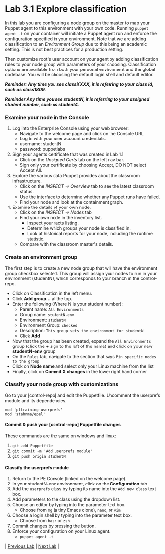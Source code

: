 # Lab 3.1 Explore classification

In this lab you are configuring a node group on the master to map your Puppet agent to this environment with your own code. Running `puppet agent -t` on your container will initiate a Puppet agent run and enforce the configuration specified in your environment. Note that we are adding classification to an *Environment Group* due to this being an academic setting. This is not best practices for a production setting.

Then customize root's user account on your agent by adding classification rules to your node group with parameters of your choosing. Classification options are available from both your personal environment and the global codebase.  You will be choosing the default login shell and default editor.

**_Reminder: Any time you see classXXXX, it is referring to your class id, such as class1809._**

**_Reminder Any time you see studentN, it is referring to your assigned student number, such as student4._**

### Examine your node in the Console

1. Log into the Enterprise Console using your web browser:
    * Navigate to the welcome page and click on the Console URL
    * Log in with your user account credentials.
    * username: studentN
    * password: puppetlabs
1. Sign your agents certificate that was created in Lab 1.1
    * Click on the *Unsigned Certs* tab on the left nav bar.
    * Sign only your certificate by choosing Accept, DO NOT select Accept All.
1. Explore the various data Puppet provides about the classroom infrastructure.
    * Click on the *INSPECT -> Overview* tab to see the latest classroom status.
    * Use the interface to determine whether any Puppet runs have failed.
    * Find your node and look at the containment graph.
1. Examine the details of your own node.
    * Click on the *INSPECT -> Nodes* tab
    * Find your own node in the inventory list.
        * Inspect your facts listing.
        * Determine which groups your node is classified in.
        * Look at historical reports for your node, including the runtime statistic.
    * Compare with the classroom master's details.

### Create an environment group

The first step is to create a new node group that will have the environment group checkbox selected. This group will assign your nodes to run in your environment (studentN), which corresponds to your branch in the control-repo.

* Click on Classification in the left menu.
* Click **Add group...** at the top.
* Enter the following (Where N is your student number):
  * Parent name: `All Environments`
  * Group name: `studentN-env`
  * Environment: `studentN`
  * Environment Group: `checked`
  * Description: `This group sets the environment for studentN`
  * Click **Add**
* Now that the group has been created, expand the `All Environments` group (click the **+** sign to the left of the name) and click on your new **studentN-env** group
* On the `Rules` tab, navigate to the section that says `Pin specific nodes to the group`
* Click on **Node name** and select only your Linux machine from the list
* Finally, click on **Commit X changes** in the lower right hand corner

### Classify your node group with customizations

Go to your [control-repo] and edit the Puppetfile. Uncomment the userprefs module and its dependencies.

```
mod 'pltraining-userprefs'
mod 'stahnma/epel'
```

#### Commit & push your [control-repo] Puppetfile changes

These commands are the same on windows and linux:

1. `git add Puppetfile`
1. `git commit -m 'Add userprefs module'`
1. `git push origin studentN`

#### Classify the userprefs module

1. Return to the PE Console (linked on the welcome page).
1. In your studentN-env environment, click on the **Configuration** tab.
1. Add the `userprefs` class by typing its name into the `Add new class` text box.
1. Add parameters to the class using the dropdown list.
1. Choose an editor by typing into the parameter text box.
    * Choose from `mg` (a tiny Emacs clone), `nano`, or `vim`
1. Choose a login shell by typing into the parameter text box.
    * Choose from `bash` or `zsh`
1. Commit changes by pressing the button.
1. Enforce your configuration on your Linux agent.
    * `puppet agent -t`

|  [Previous Lab](../lab-02.1-Editing-code)  |  [Next Lab](../lab-03.2-Create-a-module)  |